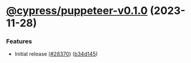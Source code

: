 # [@cypress/puppeteer-v0.1.0](https://github.com/cypress-io/cypress/compare/@cypress/puppeteer-v0.0.1...@cypress/puppeteer-v0.1.0) (2023-11-28)


### Features

* Initial release ([#28370](https://github.com/cypress-io/cypress/issues/28370)) ([b34d145](https://github.com/cypress-io/cypress/commit/b34d14571689a9b36efc707a3a48f27edcb98113))
